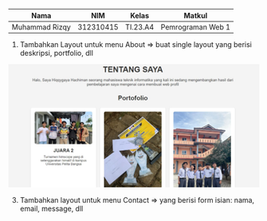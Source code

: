 | Nama                    | NIM        | Kelas   | Matkul            |
|-------------------------|------------|---------|-------------------|
| Muhammad Rizqy | 312310415  | TI.23.A4| Pemrograman Web 1 |

1. Tambahkan Layout untuk menu About
=> buat single layout yang berisi deskripsi, portfolio, dll

![alt text](https://github.com/Rizqy679/Lab4Web/blob/main/TUGAS%201%20LAB4.jpg)


3. Tambahkan layout untuk menu Contact
=> yang berisi form isian: nama, email, message, dll

